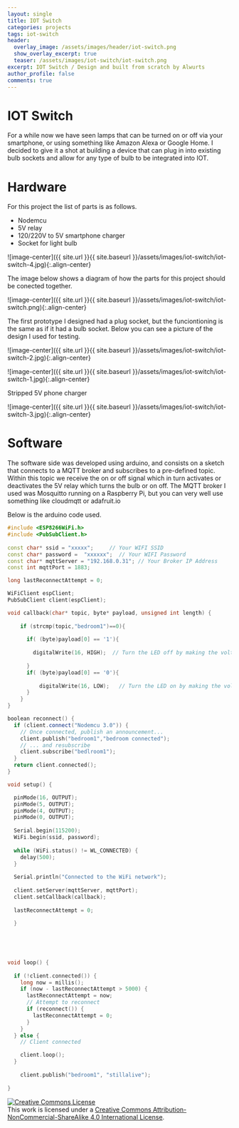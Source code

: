 ```yaml
---
layout: single
title: IOT Switch
categories: projects
tags: iot-switch
header:
  overlay_image: /assets/images/header/iot-switch.png
  show_overlay_excerpt: true
  teaser: /assets/images/iot-switch/iot-switch.png
excerpt: IOT Switch / Design and built from scratch by Alwurts
author_profile: false
comments: true
---
```


IOT Switch
===========

For a while now we have seen lamps that can be turned on or off via your smartphone, or using something like Amazon Alexa or Google Home. I decided to give it a shot at building a device that can plug in into existing bulb sockets and allow for any type of bulb to be integrated into IOT.

Hardware
==========

For this project the list of parts is as follows.

- Nodemcu
- 5V relay
- 120/220V to 5V smartphone charger
- Socket for light bulb

![image-center]({{ site.url }}{{ site.baseurl }}/assets/images/iot-switch/iot-switch-4.jpg){:.align-center}

The image below shows a diagram of how the parts for this project should be conected together. 

![image-center]({{ site.url }}{{ site.baseurl }}/assets/images/iot-switch/iot-switch.png){:.align-center}

The first prototype I designed had a plug socket, but the funciontioning is the same as if it had a bulb socket. Below you can see a picture of the design I used for testing.

![image-center]({{ site.url }}{{ site.baseurl }}/assets/images/iot-switch/iot-switch-2.jpg){:.align-center}

![image-center]({{ site.url }}{{ site.baseurl }}/assets/images/iot-switch/iot-switch-1.jpg){:.align-center}

Stripped 5V phone charger

![image-center]({{ site.url }}{{ site.baseurl }}/assets/images/iot-switch/iot-switch-3.jpg){:.align-center}

Software
==========

The software side was developed using arduino, and consists on a sketch that connects to a MQTT broker and subscribes to a pre-defined topic. Within this topic we receive the on or off signal which in turn activates or deactivates the 5V relay which turns the bulb or on off.
The MQTT broker I used was Mosquitto running on a Raspberry Pi, but you can very well use something like cloudmqtt or adafruit.io

Below is the arduino code used.

```c++
#include <ESP8266WiFi.h>
#include <PubSubClient.h>
 
const char* ssid = "xxxxx";     // Your WIFI SSID
const char* password =  "xxxxxx";  // Your WIFI Password
const char* mqttServer = "192.168.0.31"; // Your Broker IP Address
const int mqttPort = 1883;

long lastReconnectAttempt = 0;

WiFiClient espClient;
PubSubClient client(espClient);

void callback(char* topic, byte* payload, unsigned int length) {
 
    if (strcmp(topic,"bedroom1")==0){
  
      if( (byte)payload[0] == '1'){
        
        digitalWrite(16, HIGH);  // Turn the LED off by making the voltage HIGH
      
      }
      if( (byte)payload[0] == '0'){
          
          digitalWrite(16, LOW);   // Turn the LED on by making the voltage LOW
      }
    }
}

boolean reconnect() {
  if (client.connect("Nodemcu 3.0")) {
    // Once connected, publish an announcement...
    client.publish("bedroom1","bedroom connected");
    // ... and resubscribe
    client.subscribe("bedlroom1");
  }
  return client.connected();
}

void setup() {

  pinMode(16, OUTPUT);
  pinMode(5, OUTPUT); 
  pinMode(4, OUTPUT); 
  pinMode(0, OUTPUT);  
 
  Serial.begin(115200);
  WiFi.begin(ssid, password);
 
  while (WiFi.status() != WL_CONNECTED) {
    delay(500);
  }
 
  Serial.println("Connected to the WiFi network");
 
  client.setServer(mqttServer, mqttPort);
  client.setCallback(callback);
 
  lastReconnectAttempt = 0;
  
  }
  
 


 
void loop() {
  
  if (!client.connected()) {
    long now = millis();
    if (now - lastReconnectAttempt > 5000) {
      lastReconnectAttempt = now;
      // Attempt to reconnect
      if (reconnect()) {
        lastReconnectAttempt = 0;
      }
    }
  } else {
    // Client connected

    client.loop();
  }
  
    client.publish("bedroom1", "stillalive");
  
}
```


<a rel="license" href="http://creativecommons.org/licenses/by-nc-sa/4.0/"><img alt="Creative Commons License" style="border-width:0" src="https://i.creativecommons.org/l/by-nc-sa/4.0/88x31.png" /></a><br />This work is licensed under a <a rel="license" href="http://creativecommons.org/licenses/by-nc-sa/4.0/">Creative Commons Attribution-NonCommercial-ShareAlike 4.0 International License</a>.


 
